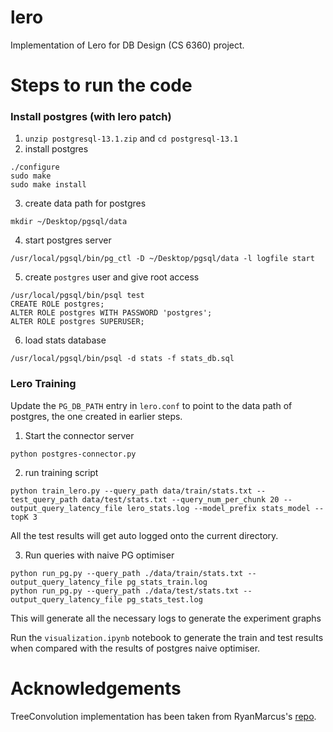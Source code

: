# lero
Implementation of Lero for DB Design (CS 6360) project.

# Steps to run the code

### Install postgres (with lero patch)
1. `unzip postgresql-13.1.zip` and `cd postgresql-13.1`
2. install postgres
```
./configure
sudo make
sudo make install
```
3. create data path for postgres
```
mkdir ~/Desktop/pgsql/data
```
4. start postgres server
```
/usr/local/pgsql/bin/pg_ctl -D ~/Desktop/pgsql/data -l logfile start
```
5. create `postgres` user and give root access
```
/usr/local/pgsql/bin/psql test
CREATE ROLE postgres;
ALTER ROLE postgres WITH PASSWORD 'postgres';
ALTER ROLE postgres SUPERUSER;
```
6. load stats database
```
/usr/local/pgsql/bin/psql -d stats -f stats_db.sql
```

### Lero Training
Update the `PG_DB_PATH` entry in `lero.conf` to point to the data path of postgres, the one created in earlier steps.

1. Start the connector server
```
python postgres-connector.py   
```
2. run training script
```
python train_lero.py --query_path data/train/stats.txt --test_query_path data/test/stats.txt --query_num_per_chunk 20 --output_query_latency_file lero_stats.log --model_prefix stats_model --topK 3
```
All the test results will get auto logged onto the current directory.

3. Run queries with naive PG optimiser
```
python run_pg.py --query_path ./data/train/stats.txt --output_query_latency_file pg_stats_train.log
python run_pg.py --query_path ./data/test/stats.txt --output_query_latency_file pg_stats_test.log
```
This will generate all the necessary logs to generate the experiment graphs

Run the `visualization.ipynb` notebook to generate the train and test results when compared with the results of
postgres naive optimiser.

# Acknowledgements
TreeConvolution implementation has been taken from RyanMarcus's [repo](https://github.com/RyanMarcus/TreeConvolution). 

